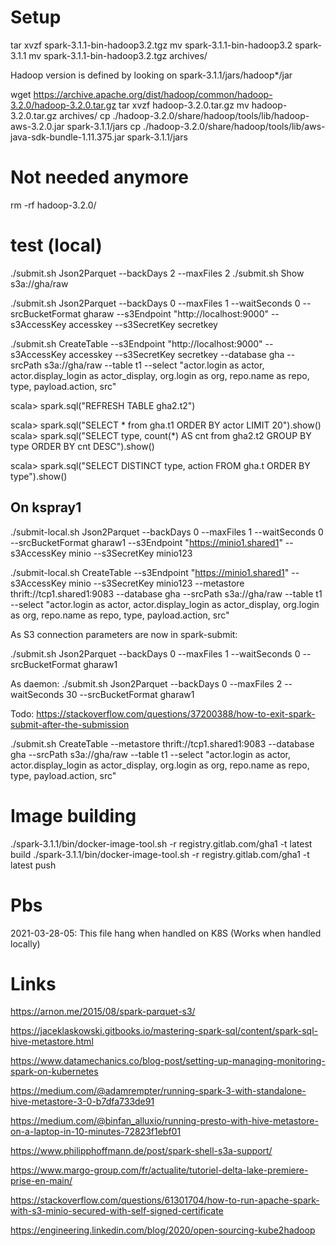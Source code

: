 # Setup

tar xvzf spark-3.1.1-bin-hadoop3.2.tgz
mv spark-3.1.1-bin-hadoop3.2 spark-3.1.1
mv spark-3.1.1-bin-hadoop3.2.tgz archives/

Hadoop version is defined by looking on spark-3.1.1/jars/hadoop*/jar

wget https://archive.apache.org/dist/hadoop/common/hadoop-3.2.0/hadoop-3.2.0.tar.gz
tar xvzf hadoop-3.2.0.tar.gz
mv hadoop-3.2.0.tar.gz archives/
cp ./hadoop-3.2.0/share/hadoop/tools/lib/hadoop-aws-3.2.0.jar spark-3.1.1/jars
cp ./hadoop-3.2.0/share/hadoop/tools/lib/aws-java-sdk-bundle-1.11.375.jar spark-3.1.1/jars
# Not needed anymore
rm -rf hadoop-3.2.0/



# test (local)


./submit.sh Json2Parquet --backDays 2 --maxFiles 2
./submit.sh Show s3a://gha/raw

./submit.sh Json2Parquet --backDays 0 --maxFiles 1 --waitSeconds 0 --srcBucketFormat gharaw --s3Endpoint "http://localhost:9000" --s3AccessKey accesskey --s3SecretKey secretkey

./submit.sh CreateTable --s3Endpoint "http://localhost:9000" --s3AccessKey accesskey --s3SecretKey secretkey --database gha --srcPath s3a://gha/raw --table t1 --select "actor.login as actor, actor.display_login as actor_display, org.login as  org, repo.name as repo, type, payload.action, src"

scala> spark.sql("REFRESH TABLE gha2.t2")

scala> spark.sql("SELECT * from gha.t1 ORDER BY actor LIMIT 20").show()
scala> spark.sql("SELECT type, count(*) AS cnt  from gha2.t2 GROUP BY type ORDER BY cnt DESC").show()

scala> spark.sql("SELECT DISTINCT type, action FROM gha.t ORDER BY type").show()

## On kspray1

./submit-local.sh Json2Parquet --backDays 0 --maxFiles 1 --waitSeconds 0 --srcBucketFormat gharaw1 --s3Endpoint "https://minio1.shared1" --s3AccessKey minio --s3SecretKey minio123

./submit-local.sh CreateTable --s3Endpoint "https://minio1.shared1" --s3AccessKey minio --s3SecretKey minio123 --metastore thrift://tcp1.shared1:9083 --database gha --srcPath s3a://gha/raw --table t1 --select "actor.login as actor, actor.display_login as actor_display, org.login as  org, repo.name as repo, type, payload.action, src"

As S3 connection parameters are now in spark-submit:

./submit.sh Json2Parquet --backDays 0 --maxFiles 1 --waitSeconds 0 --srcBucketFormat gharaw1

As daemon:
./submit.sh Json2Parquet --backDays 0 --maxFiles 2 --waitSeconds 30 --srcBucketFormat gharaw1

Todo:
https://stackoverflow.com/questions/37200388/how-to-exit-spark-submit-after-the-submission


./submit.sh CreateTable --metastore thrift://tcp1.shared1:9083 --database gha --srcPath s3a://gha/raw --table t1 --select "actor.login as actor, actor.display_login as actor_display, org.login as  org, repo.name as repo, type, payload.action, src"

# Image building

./spark-3.1.1/bin/docker-image-tool.sh -r registry.gitlab.com/gha1 -t latest build
./spark-3.1.1/bin/docker-image-tool.sh -r registry.gitlab.com/gha1 -t latest push

# Pbs

2021-03-28-05: This file hang when handled on K8S (Works when handled locally)

# Links

https://arnon.me/2015/08/spark-parquet-s3/

https://jaceklaskowski.gitbooks.io/mastering-spark-sql/content/spark-sql-hive-metastore.html

https://www.datamechanics.co/blog-post/setting-up-managing-monitoring-spark-on-kubernetes

https://medium.com/@adamrempter/running-spark-3-with-standalone-hive-metastore-3-0-b7dfa733de91

https://medium.com/@binfan_alluxio/running-presto-with-hive-metastore-on-a-laptop-in-10-minutes-72823f1ebf01

https://www.philipphoffmann.de/post/spark-shell-s3a-support/

https://www.margo-group.com/fr/actualite/tutoriel-delta-lake-premiere-prise-en-main/

https://stackoverflow.com/questions/61301704/how-to-run-apache-spark-with-s3-minio-secured-with-self-signed-certificate

https://engineering.linkedin.com/blog/2020/open-sourcing-kube2hadoop

